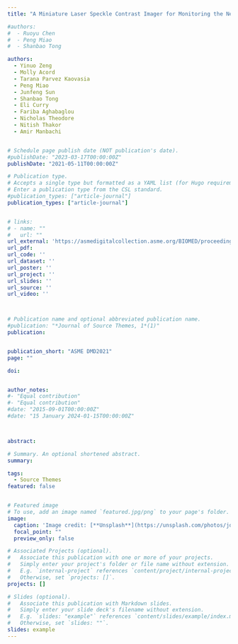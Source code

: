```yaml
---
title: "A Miniature Laser Speckle Contrast Imager for Monitoring the Neuromodulatory Effect of Transcranial Ultrasound Stimulation"

#authors:
#  - Ruoyu Chen
#  - Peng Miao
#  - Shanbao Tong

authors:
  - Yinuo Zeng
  - Molly Acord
  - Tarana Parvez Kaovasia
  - Peng Miao
  - Junfeng Sun
  - Shanbao Tong
  - Eli Curry
  - Fariba Aghabaglou
  - Nicholas Theodore
  - Nitish Thakor
  - Amir Manbachi


# Schedule page publish date (NOT publication's date).
#publishDate: "2023-03-17T00:00:00Z"
publishDate: "2021-05-11T00:00:00Z"

# Publication type.
# Accepts a single type but formatted as a YAML list (for Hugo requirements).
# Enter a publication type from the CSL standard.
#publication_types: ["article-journal"]
publication_types: ["article-journal"]


# links:
# - name: ""
#   url: ""
url_external: 'https://asmedigitalcollection.asme.org/BIOMED/proceedings/DMD2021/84812/V001T09A001/1109115'
url_pdf:
url_code: ''
url_dataset: ''
url_poster: ''
url_project: ''
url_slides: ''
url_source: ''
url_video: ''



# Publication name and optional abbreviated publication name.
#publication: "*Journal of Source Themes, 1*(1)"
publication:


publication_short: "ASME DMD2021"
page: ""

doi:


author_notes:
#- "Equal contribution"
#- "Equal contribution"
#date: "2015-09-01T00:00:00Z"
#date: "15 January 2024-01-15T00:00:00Z"



abstract: 

# Summary. An optional shortened abstract.
summary: 

tags:
  - Source Themes
featured: false


# Featured image
# To use, add an image named `featured.jpg/png` to your page's folder. 
image:
  caption: 'Image credit: [**Unsplash**](https://unsplash.com/photos/jdD8gXaTZsc)'
  focal_point: ""
  preview_only: false

# Associated Projects (optional).
#   Associate this publication with one or more of your projects.
#   Simply enter your project's folder or file name without extension.
#   E.g. `internal-project` references `content/project/internal-project/index.md`.
#   Otherwise, set `projects: []`.
projects: []

# Slides (optional).
#   Associate this publication with Markdown slides.
#   Simply enter your slide deck's filename without extension.
#   E.g. `slides: "example"` references `content/slides/example/index.md`.
#   Otherwise, set `slides: ""`.
slides: example
---
```

